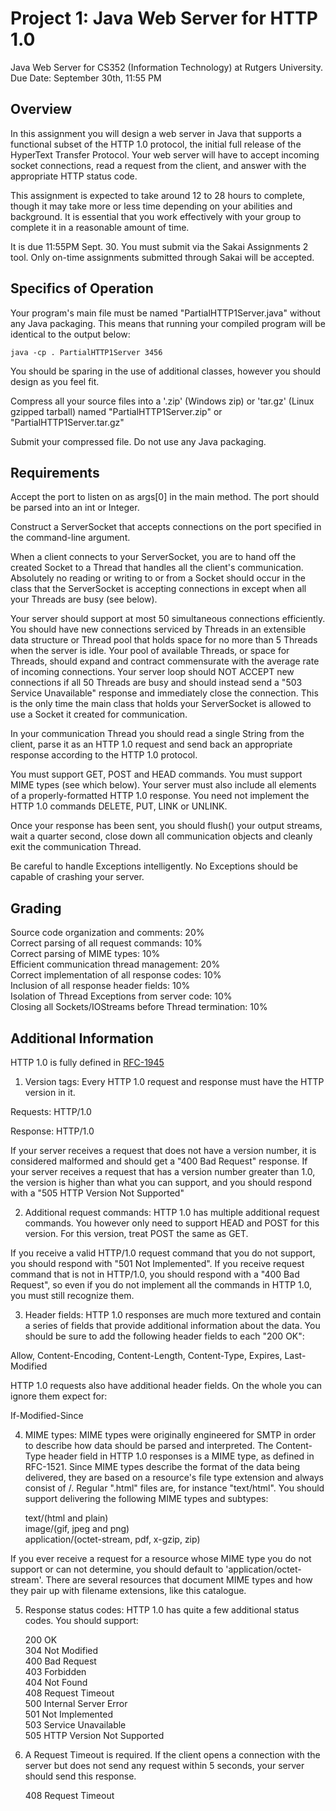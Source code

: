 # Project 1: Java Web Server for HTTP 1.0
Java Web Server for CS352 (Information Technology) at Rutgers University.
Due Date: September 30th, 11:55 PM

## Overview
In this assignment you will design a web server in Java that supports a functional subset of the HTTP 1.0 protocol, the initial full release of the HyperText Transfer Protocol. Your web server will have to accept incoming socket connections, read a request from the client, and answer with the appropriate HTTP status code.

This assignment is expected to take around 12 to 28 hours to complete, though it may take more or less time depending on your abilities and background. It is essential that you work effectively with your group to complete it in a reasonable amount of time.

It is due 11:55PM Sept. 30.  You must submit via the Sakai Assignments 2 tool.  Only on-time assignments submitted through Sakai will be accepted.
  
## Specifics of Operation
Your program's main file must be named "PartialHTTP1Server.java" without any Java packaging. This means that running your compiled program will be identical to the output below:

	java -cp . PartialHTTP1Server 3456

You should be sparing in the use of additional classes, however you should design as you feel fit.

Compress all your source files into a '.zip' (Windows zip) or 'tar.gz' (Linux gzipped tarball) named "PartialHTTP1Server.zip" or "PartialHTTP1Server.tar.gz"

Submit your compressed file. Do not use any Java packaging.

## Requirements
Accept the port to listen on as args[0] in the main method.  The port should be parsed into an int or Integer.

Construct a ServerSocket that accepts connections on the port specified in the command-line argument.

When a client connects to your ServerSocket, you are to hand off the created Socket to a Thread that handles all the client's communication. Absolutely no reading or writing to or from a Socket should occur in the class that the ServerSocket is accepting connections in except when all your Threads are busy (see below).

Your server should support at most 50 simultaneous connections efficiently. You should have new connections serviced by Threads in an extensible data structure or Thread pool that holds space for no more than 5 Threads when the server is idle. Your pool of available Threads, or space for Threads, should expand and contract commensurate with the average rate of incoming connections. Your server loop should NOT ACCEPT new connections if all 50 Threads are busy and should instead send a "503 Service Unavailable" response and immediately close the connection. This is the only time the main class that holds your ServerSocket is allowed to use a Socket it created for communication.

In your communication Thread you should read a single String from the client, parse it as an HTTP 1.0 request and send back an appropriate response according to the HTTP 1.0 protocol.
  
You must support GET, POST and HEAD commands.
You must support MIME types (see which below).
Your server must also include all elements of a properly-formatted HTTP 1.0 response.
You need not implement the HTTP 1.0 commands DELETE, PUT, LINK or UNLINK.

Once your response has been sent, you should flush() your output streams, wait a quarter second, close down all communication objects and cleanly exit the communication Thread.

Be careful to handle Exceptions intelligently. No Exceptions should be capable of crashing your server.

## Grading
Source code organization and comments: 20% <br>
Correct parsing of all request commands: 10% <br>
Correct parsing of MIME types: 10% <br>
Efficient communication thread management: 20% <br>
Correct implementation of all response codes: 10% <br>
Inclusion of all response header fields: 10% <br>
Isolation of Thread Exceptions from server code: 10% <br>
Closing all Sockets/IOStreams before Thread termination: 10% <br>

## Additional Information
HTTP 1.0 is fully defined in <a href="https://tools.ietf.org/html/rfc1945">RFC-1945</a>

1. Version tags:
Every HTTP 1.0 request and response must have the HTTP version in it.

Requests:
	<command> <resource> HTTP/1.0
        
Response:
	HTTP/1.0 <status code> <explanation>
	<response head>    
	<response body>
 
If your server receives a request that does not have a version number, it is considered malformed and should get a "400 Bad Request" response.
If your server receives a request that has a version number greater than 1.0, the version is higher than what you can support, and you should respond with a "505 HTTP Version Not Supported"
   
2. Additional request commands:
HTTP 1.0 has multiple additional request commands. You however only need to support HEAD and POST for this version. For this version, treat POST the same as GET.
    
If you receive a valid HTTP/1.0 request command that you do not support, you should respond with "501 Not Implemented". If you receive request command that is not in HTTP/1.0, you should respond with a "400 Bad Request", so even if you do not implement all the commands in HTTP 1.0, you must still recognize them.
 
3. Header fields:
HTTP 1.0 responses are much more textured and contain a series of fields that provide additional information about the data. You should be sure to add the following header fields to each "200 OK":
    
Allow, Content-Encoding, Content-Length, Content-Type, Expires, Last-Modified
    
HTTP 1.0 requests also have additional header fields. On the whole you can ignore them expect for:
    
If-Modified-Since
      
4. MIME types:
MIME types were originally engineered for SMTP in order to describe how data should be parsed and interpreted. The Content-Type header field in HTTP 1.0 responses is a MIME type, as defined in RFC-1521. Since MIME types describe the format of the data being delivered, they are based on a resource's file type extension and always consist of <type>/<subtype>. Regular ".html" files are, for instance "text/html". You should support delivering the following MIME types and subtypes:
 
	text/(html and plain) <br>
	image/(gif, jpeg and png) <br>
	application/(octet-stream, pdf, x-gzip, zip) <br>
    
If you ever receive a request for a resource whose MIME type you do not support or can not determine, you should default to 'application/octet-stream'.
There are several resources that document MIME types and how they pair up with filename extensions, like this catalogue.
    
5. Response status codes:
HTTP 1.0 has quite a few additional status codes. You should support:
    
	200    OK<br>
	304    Not Modified<br>
	400    Bad Request<br>
	403    Forbidden<br>
	404    Not Found<br>
	408    Request Timeout<br>
	500    Internal Server Error<br>
	501    Not Implemented<br>
	503    Service Unavailable<br>
	505    HTTP Version Not Supported<br>

6. A Request Timeout is required.
If the client opens a connection with the server but does not send any request within 5 seconds, your server should send this response.

	408 Request Timeout
